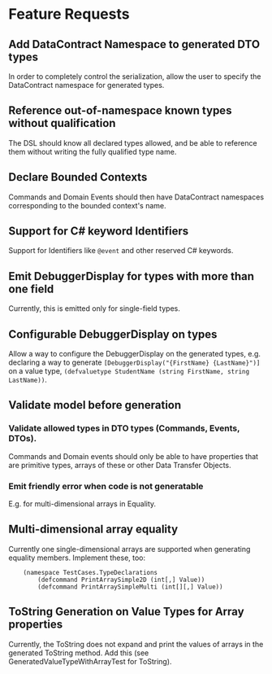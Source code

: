 # Feature Requests

## Add DataContract Namespace to generated DTO types
In order to completely control the serialization, allow the user to
specify the DataContract namespace for generated types.

## Reference out-of-namespace known types without qualification
The DSL should know all declared types allowed, and be able
to reference them without writing the fully qualified type name.

## Declare Bounded Contexts
Commands and Domain Events should then have DataContract namespaces
corresponding to the bounded context's name.

## Support for C# keyword Identifiers
Support for Identifiers like `@event` and other reserved C# keywords.

## Emit DebuggerDisplay for types with more than one field
Currently, this is emitted only for single-field types.

## Configurable DebuggerDisplay on types
Allow a way to configure the DebuggerDisplay on the generated types, e.g.
declaring a way to generate `[DebuggerDisplay("{FirstName} {LastName}")]` 
on a value type, `(defvaluetype StudentName (string FirstName, string LastName))`.

## Validate model before generation

### Validate allowed types in DTO types (Commands, Events, DTOs).
Commands and Domain events should only be able to have properties that are primitive types,
arrays of these or other Data Transfer Objects.

### Emit friendly error when code is not generatable 
E.g. for multi-dimensional arrays in Equality.


## Multi-dimensional array equality
Currently one single-dimensional arrays are supported when generating equality members.
Implement these, too:

		(namespace TestCases.TypeDeclarations
			(defcommand PrintArraySimple2D (int[,] Value))
			(defcommand PrintArraySimpleMulti (int[][,] Value))

## ToString Generation on Value Types for Array properties
Currently, the ToString does not expand and print the values of arrays in the generated ToString
method. Add this (see GeneratedValueTypeWithArrayTest for ToString).

